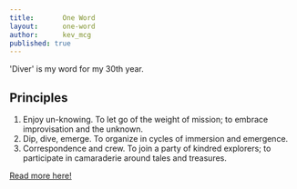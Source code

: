 ```yaml
---
title: 		 One Word
layout: 	 one-word
author: 	 kev_mcg
published: true
---
```


'Diver' is my word for my 30th year.

## Principles

1. Enjoy un-knowing. To let go of the weight of mission; to embrace improvisation and the unknown.
2. Dip, dive, emerge. To organize in cycles of immersion and emergence.
3. Correspondence and crew. To join a party of kindred explorers; to participate in camaraderie around tales and treasures.

[Read more here!](https://www.kevinmcgillivray.net/word/)
